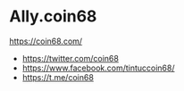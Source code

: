 # Ally.coin68
https://coin68.com/
- https://twitter.com/coin68
- https://www.facebook.com/tintuccoin68/
- https://t.me/coin68
